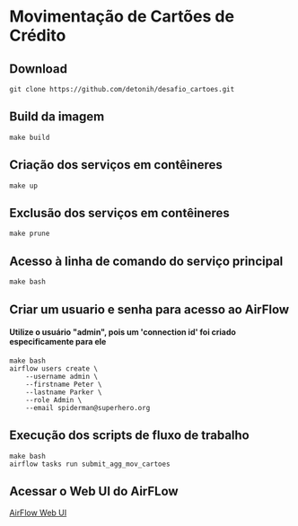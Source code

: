 # Movimentação de Cartões de Crédito

## Download

```
git clone https://github.com/detonih/desafio_cartoes.git
```

## Build da imagem

```
make build
```

## Criação dos serviços em contêineres

```
make up
```

## Exclusão dos serviços em contêineres

```
make prune
```

## Acesso à linha de comando do serviço principal

```
make bash
```

## Criar um usuario e senha para acesso ao AirFlow
#### Utilize o usuário "admin", pois um 'connection id' foi criado especificamente para ele
```
make bash
airflow users create \
    --username admin \
    --firstname Peter \
    --lastname Parker \
    --role Admin \
    --email spiderman@superhero.org
```

## Execução dos scripts de fluxo de trabalho

```
make bash
airflow tasks run submit_agg_mov_cartoes
```

## Acessar o Web UI do AirFLow
[AirFlow Web UI](http://localhost:8080/)